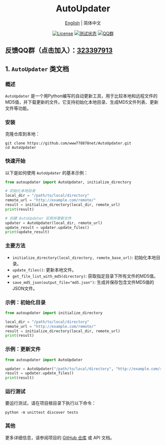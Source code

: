 <h1 align="center">AutoUpdater</h1>
<div align="center">

[English](./README.md) | 简体中文

[![License](https://img.shields.io/badge/license-Apache%202-green.svg)](https://www.apache.org/licenses/LICENSE-2.0)
[![测试状态](https://github.com/www778878net/AutoUpdater/actions/workflows/BuildandTest.yml/badge.svg?branch=main)](https://github.com/www778878net/AutoUpdater/actions/workflows/BuildandTest.yml)
[![QQ群](https://img.shields.io/badge/QQ群-323397913-blue.svg?style=flat-square&color=12b7f5&logo=qq)](https://qm.qq.com/cgi-bin/qm/qr?k=it9gUUVdBEDWiTOH21NsoRHAbE9IAzAO&jump_from=webapi&authKey=KQwSXEPwpAlzAFvanFURm0Foec9G9Dak0DmThWCexhqUFbWzlGjAFC7t0jrjdKdL)
</div>

## 反馈QQ群（点击加入）：[323397913](https://qm.qq.com/cgi-bin/qm/qr?k=it9gUUVdBEDWiTOH21NsoRHAbE9IAzAO&jump_from=webapi&authKey=KQwSXEPwpAlzAFvanFURm0Foec9G9Dak0DmThWCexhqUFbWzlGjAFC7t0jrjdKdL)

## 1. `AutoUpdater` 类文档 

### 概述

`AutoUpdater` 是一个用Python编写的自动更新工具，用于比较本地和远程文件的MD5值，并下载更新的文件。它支持初始化本地目录、生成MD5文件列表、更新文件等功能。

### 安装

克隆仓库到本地：

```
git clone https://github.com/www778878net/AutoUpdater.git
cd AutoUpdater
```

### 快速开始

以下是如何使用 `AutoUpdater` 的基本示例：

```python
from autoupdater import AutoUpdater, initialize_directory

# 初始化本地目录
local_dir = "/path/to/local/directory"
remote_url = "http://example.com/remote/"
result = initialize_directory(local_dir, remote_url)
print(result)

# 创建 AutoUpdater 实例并更新文件
updater = AutoUpdater(local_dir, remote_url)
update_result = updater.update_files()
print(update_result)
```

### 主要方法

- `initialize_directory(local_directory, remote_base_url)`: 初始化本地目录。
- `update_files()`: 更新本地文件。
- `get_file_list_with_md5(directory)`: 获取指定目录下所有文件的MD5值。
- `save_md5_json(output_file="md5.json")`: 生成并保存包含文件MD5值的JSON文件。

### 示例：初始化目录

```python
from autoupdater import initialize_directory

local_dir = "/path/to/local/directory"
remote_url = "http://example.com/remote/"
result = initialize_directory(local_dir, remote_url)
print(result)
```

### 示例：更新文件

```python
from autoupdater import AutoUpdater

updater = AutoUpdater("/path/to/local/directory", "http://example.com/remote/")
result = updater.update_files()
print(result)
```

### 运行测试

要运行测试，请在项目根目录下执行以下命令：

```
python -m unittest discover tests
```

### 其他

更多详细信息，请参阅项目的 [GitHub 仓库](https://github.com/www778878net/AutoUpdater) 或 API 文档。
